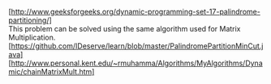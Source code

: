 [http://www.geeksforgeeks.org/dynamic-programming-set-17-palindrome-partitioning/]  	
This problem can be solved using the same algorithm used for Matrix Multiplication.		
[https://github.com/IDeserve/learn/blob/master/PalindromePartitionMinCut.java]		
[http://www.personal.kent.edu/~rmuhamma/Algorithms/MyAlgorithms/Dynamic/chainMatrixMult.htm]			
